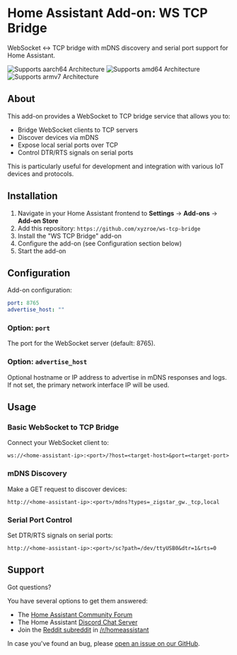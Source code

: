 # Home Assistant Add-on: WS TCP Bridge

WebSocket ↔ TCP bridge with mDNS discovery and serial port support for Home Assistant.

![Supports aarch64 Architecture][aarch64-shield]
![Supports amd64 Architecture][amd64-shield]
![Supports armv7 Architecture][armv7-shield]

## About

This add-on provides a WebSocket to TCP bridge service that allows you to:

- Bridge WebSocket clients to TCP servers
- Discover devices via mDNS
- Expose local serial ports over TCP
- Control DTR/RTS signals on serial ports

This is particularly useful for development and integration with various IoT devices and protocols.

## Installation

1. Navigate in your Home Assistant frontend to **Settings** → **Add-ons** → **Add-on Store**
2. Add this repository: `https://github.com/xyzroe/ws-tcp-bridge`
3. Install the "WS TCP Bridge" add-on
4. Configure the add-on (see Configuration section below)
5. Start the add-on

## Configuration

Add-on configuration:

```yaml
port: 8765
advertise_host: ""
```

### Option: `port`

The port for the WebSocket server (default: 8765).

### Option: `advertise_host`

Optional hostname or IP address to advertise in mDNS responses and logs. If not set, the primary network interface IP will be used.

## Usage

### Basic WebSocket to TCP Bridge

Connect your WebSocket client to:
```
ws://<home-assistant-ip>:<port>/?host=<target-host>&port=<target-port>
```

### mDNS Discovery

Make a GET request to discover devices:
```
http://<home-assistant-ip>:<port>/mdns?types=_zigstar_gw._tcp,local
```

### Serial Port Control

Set DTR/RTS signals on serial ports:
```
http://<home-assistant-ip>:<port>/sc?path=/dev/ttyUSB0&dtr=1&rts=0
```

## Support

Got questions?

You have several options to get them answered:

- The [Home Assistant Community Forum][forum]
- The Home Assistant [Discord Chat Server][discord]
- Join the [Reddit subreddit][reddit] in [/r/homeassistant][reddit]

In case you've found an bug, please [open an issue on our GitHub][issue].

[aarch64-shield]: https://img.shields.io/badge/aarch64-yes-green.svg
[amd64-shield]: https://img.shields.io/badge/amd64-yes-green.svg
[armv7-shield]: https://img.shields.io/badge/armv7-yes-green.svg
[discord]: https://discord.gg/c5DvZ4e
[forum]: https://community.home-assistant.io
[reddit]: https://reddit.com/r/homeassistant
[issue]: https://github.com/xyzroe/ws-tcp-bridge/issues
